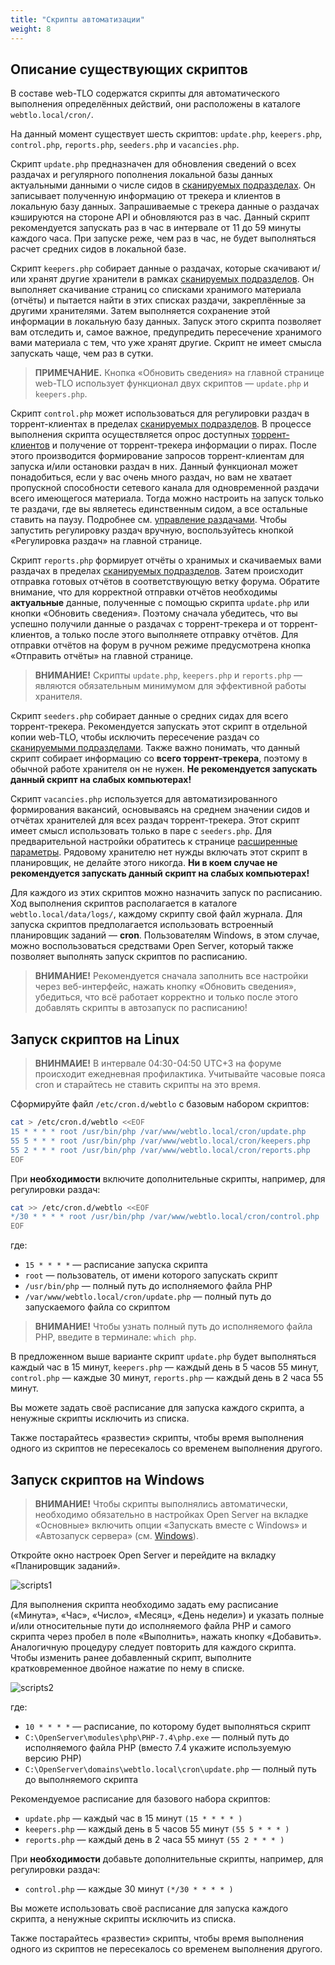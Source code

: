 ```yaml
---
title: "Скрипты автоматизации"
weight: 8
---
```


## Описание существующих скриптов

В составе web-TLO содержатся скрипты для автоматического выполнения определённых действий, они расположены в каталоге `webtlo.local/cron/`.

На данный момент существует шесть скриптов: `update.php`, `keepers.php`, `control.php`, `reports.php`, `seeders.php` и `vacancies.php`.

Скрипт `update.php` предназначен для обновления сведений о всех раздачах и регулярного пополнения локальной базы данных актуальными данными о числе сидов в [сканируемых подразделах](https://github.com/berkut-174/webtlo/wiki/Scanning-subsection). Он записывает полученную информацию от трекера и клиентов в локальную базу данных.
Запрашиваемые с трекера данные о раздачах кэшируются на стороне API и обновляются раз в час. Данный скрипт рекомендуется запускать раз в час в интервале от 11 до 59 минуты каждого часа. При запуске реже, чем раз в час, не будет выполняться расчет средних сидов в локальной базе.

Скрипт `keepers.php` собирает данные о раздачах, которые скачивают и/или хранят другие хранители в рамках [сканируемых подразделов](https://github.com/berkut-174/webtlo/wiki/Scanning-subsection). Он выполняет скачивание страниц со списками хранимого материала (отчёты) и пытается найти в этих списках раздачи, закреплённые за другими хранителями. Затем выполняется сохранение этой информации в локальную базу данных. Запуск этого скрипта позволяет вам отследить и, самое важное, предупредить пересечение хранимого вами материала с тем, что уже хранят другие.
Скрипт не имеет смысла запускать чаще, чем раз в сутки.

> **ПРИМЕЧАНИЕ.** Кнопка «Обновить сведения» на главной странице web-TLO использует функционал двух скриптов — `update.php` и `keepers.php`.

Скрипт `control.php` может использоваться для регулировки раздач в торрент-клиентах в пределах [сканируемых подразделов](https://github.com/berkut-174/webtlo/wiki/Scanning-subsection). В процессе выполнения скрипта осуществляется опрос доступных [торрент-клиентов](https://github.com/berkut-174/webtlo/wiki/Torrent-clients) и получение от торрент-трекера информации о пирах. После этого производится формирование запросов торрент-клиентам для запуска и/или остановки раздач в них. Данный функционал может понадобиться, если у вас очень много раздач, но вам не хватает пропускной способности сетевого канала для одновременной раздачи всего имеющегося материала. Тогда можно настроить на запуск только те раздачи, где вы являетесь единственным сидом, а все остальные ставить на паузу. Подробнее см. [управление раздачами](https://github.com/berkut-174/webtlo/wiki/Topics-control). Чтобы запустить регулировку раздач вручную, воспользуйтесь кнопкой «Регулировка раздач» на главной странице.

Скрипт `reports.php` формирует отчёты о хранимых и скачиваемых вами раздачах в пределах [сканируемых подразделов](https://github.com/berkut-174/webtlo/wiki/Scanning-subsection). Затем происходит отправка готовых отчётов в соответствующую ветку форума. Обратите внимание, что для корректной отправки отчётов необходимы **актуальные** данные, полученные с помощью скрипта `update.php` или кнопки «Обновить сведения». Поэтому сначала убедитесь, что вы успешно получили данные о раздачах с торрент-трекера и от торрент-клиентов, а только после этого выполняете отправку отчётов. Для отправки отчётов на форум в ручном режиме предусмотрена кнопка «Отправить отчёты» на главной странице.

> **ВНИМАНИЕ!** Скрипты `update.php`, `keepers.php` и `reports.php` — являются обязательным минимумом для эффективной работы хранителя.

Скрипт `seeders.php` собирает данные о средних сидах для всего торрент-трекера. Рекомендуется запускать этот скрипт в отдельной копии web-TLO, чтобы исключить пересечение раздач со [сканируемыми подразделами](https://github.com/berkut-174/webtlo/wiki/Scanning-subsection). Также важно понимать, что данный скрипт собирает информацию со **всего торрент-трекера**, поэтому в обычной работе хранителя он не нужен. **Не рекомендуется запускать данный скрипт на слабых компьютерах!**

Скрипт `vacancies.php` используется для автоматизированного формирования вакансий, основываясь на среднем значении сидов и отчётах хранителей для всех раздач торрент-трекера. Этот скрипт имеет смысл использовать только в паре с `seeders.php`. Для предварительной настройки обратитесь к странице [расширенные параметры](https://github.com/berkut-174/webtlo/wiki/Advanced-parameters). Рядовому хранителю нет нужды включать этот скрипт в планировщик, не делайте этого никогда. **Ни в коем случае не рекомендуется запускать данный скрипт на слабых компьютерах!**

Для каждого из этих скриптов можно назначить запуск по расписанию. Ход выполнения скриптов располагается в каталоге `webtlo.local/data/logs/`, каждому скрипту свой файл журнала. Для запуска скриптов предполагается использовать встроенный планировщик заданий — **cron**. Пользователям Windows, в этом случае, можно воспользоваться средствами Open Server, который также позволяет выполнять запуск скриптов по расписанию.

> **ВНИМАНИЕ!** Рекомендуется сначала заполнить все настройки через веб-интерфейс, нажать кнопку «Обновить сведения», убедиться, что всё работает корректно и только после этого добавлять скрипты в автозапуск по расписанию!

## Запуск скриптов на Linux

> **ВНИНМАИЕ!** В интервале 04:30-04:50 UTC+3 на форуме происходит ежедневная профилактика. Учитывайте часовые пояса cron и старайтесь не ставить скрипты на это время.

Сформируйте файл `/etc/cron.d/webtlo` с базовым набором скриптов:

```bash
cat > /etc/cron.d/webtlo <<EOF
15 * * * * root /usr/bin/php /var/www/webtlo.local/cron/update.php
55 5 * * * root /usr/bin/php /var/www/webtlo.local/cron/keepers.php
55 2 * * * root /usr/bin/php /var/www/webtlo.local/cron/reports.php
EOF
```

При **необходимости** включите дополнительные скрипты, например, для регулировки раздач:

```bash
cat >> /etc/cron.d/webtlo <<EOF
*/30 * * * * root /usr/bin/php /var/www/webtlo.local/cron/control.php
EOF
```

где:
* `15 * * * *` — расписание запуска скрипта
* `root` — пользователь, от имени которого запускать скрипт
* `/usr/bin/php` — полный путь до исполняемого файла PHP
* `/var/www/webtlo.local/cron/update.php` — полный путь до запускаемого файла со скриптом

> **ВНИМАНИЕ!** Чтобы узнать полный путь до исполняемого файла PHP, введите в терминале: `which php`.

В предложенном выше варианте скрипт `update.php` будет выполняться каждый час в 15 минут, `keepers.php` — каждый день в 5 часов 55 минут, `control.php` — каждые 30 минут, `reports.php` — каждый день в 2 часа 55 минут.

Вы можете задать своё расписание для запуска каждого скрипта, а ненужные скрипты исключить из списка.

Также постарайтесь «развести» скрипты, чтобы время выполнения одного из скриптов не пересекалось со временем выполнения другого.

## Запуск скриптов на Windows

> **ВНИМАНИЕ!** Чтобы скрипты выполнялись автоматически, необходимо обязательно в настройках Open Server на вкладке «Основные» включить опции «Запускать вместе с Windows» и «Автозапуск сервера» (см. [Windows](https://github.com/berkut-174/webtlo/wiki/Windows)).

Откройте окно настроек Open Server и перейдите на вкладку «Планировщик заданий».

![scripts1](https://user-images.githubusercontent.com/1784545/81105910-620c0580-8f1d-11ea-9858-e772e63050f8.png)

Для выполнения скрипта необходимо задать ему расписание («Минута», «Час», «Число», «Месяц», «День недели») и указать полные и/или относительные пути до исполняемого файла PHP и самого скрипта через пробел в поле «Выполнить», нажать кнопку «Добавить». Аналогичную процедуру следует повторить для каждого скрипта. Чтобы изменить ранее добавленный скрипт, выполните кратковременное двойное нажатие по нему в списке.

![scripts2](https://user-images.githubusercontent.com/1784545/81105909-60dad880-8f1d-11ea-89d7-effaffb204b2.png)

где:
* `10 * * * *` — расписание, по которому будет выполняться скрипт
* `C:\OpenServer\modules\php\PHP-7.4\php.exe` — полный путь до исполняемого файла PHP (вместо 7.4 укажите используемую версию PHP)
* `C:\OpenServer\domains\webtlo.local\cron\update.php` — полный путь до выполняемого скрипта

Рекомендуемое расписание для базового набора скриптов:

* `update.php` — каждый час в 15 минут `(15 * * * * )`
* `keepers.php` — каждый день в 5 часов 55 минут `(55 5 * * * )`
* `reports.php` — каждый день в 2 часа 55 минут `(55 2 * * * )`

При **необходимости** добавьте дополнительные скрипты, например, для регулировки раздач:

* `control.php` — каждые 30 минут `(*/30 * * * * )`

Вы можете использовать своё расписание для запуска каждого скрипта, а ненужные скрипты исключить из списка.

Также постарайтесь «развести» скрипты, чтобы время выполнения одного из скриптов не пересекалось со временем выполнения другого.
